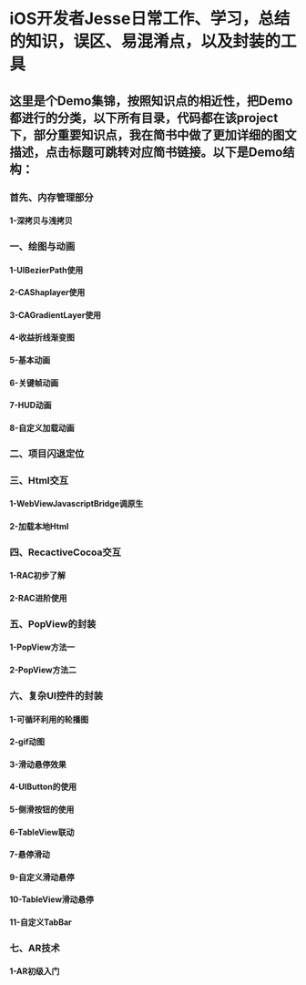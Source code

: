 # iOS开发者Jesse日常工作、学习，总结的知识，误区、易混淆点，以及封装的工具
## 这里是个Demo集锦，按照知识点的相近性，把Demo都进行的分类，以下所有目录，代码都在该project下，部分重要知识点，我在简书中做了更加详细的图文描述，点击标题可跳转对应简书链接。以下是Demo结构：


### 首先、内存管理部分
#### 1-深拷贝与浅拷贝


### 一、绘图与动画
#### 1-UIBezierPath使用
#### 2-CAShaplayer使用
#### 3-CAGradientLayer使用
#### 4-收益折线渐变图
#### 5-基本动画
#### 6-关键帧动画
#### 7-HUD动画
#### 8-自定义加载动画

### 二、项目闪退定位


### 三、Html交互
#### 1-WebViewJavascriptBridge调原生
#### 2-加载本地Html

### 四、RecactiveCocoa交互
#### 1-RAC初步了解
#### 2-RAC进阶使用

### 五、PopView的封装
#### 1-PopView方法一
#### 2-PopView方法二

### 六、复杂UI控件的封装
#### 1-可循环利用的轮播图
#### 2-gif动图
#### 3-滑动悬停效果
#### 4-UIButton的使用
#### 5-侧滑按钮的使用
#### 6-TableView联动
#### 7-悬停滑动
#### 9-自定义滑动悬停
#### 10-TableView滑动悬停
#### 11-自定义TabBar

### 七、AR技术
#### 1-AR初级入门


